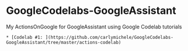 # GoogleCodelabs-GoogleAssistant
My ActionsOnGoogle for GoogleAssistant using Google Codelab tutorials

    * [Codelab #1: ](https://github.com/carlymichele/GoogleCodelabs-GoogleAssistant/tree/master/actions-codelab)
